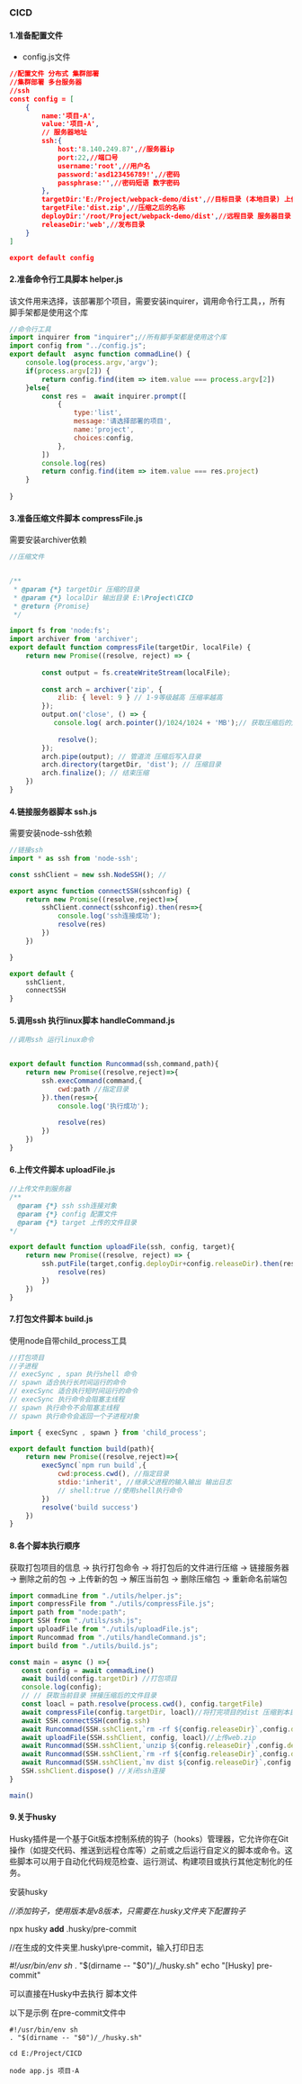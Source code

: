 ### CICD

#### 1.准备配置文件

- config.js文件

```json
//配置文件 分布式 集群部署
//集群部署 多台服务器
//ssh 
const config = [
    {
        name:'项目-A',
        value:'项目-A',
        // 服务器地址
        ssh:{
            host:'8.140.249.87',//服务器ip
            port:22,//端口号
            username:'root',//用户名
            password:'asd123456789!',//密码
            passphrase:'',//密码短语 数字密码
        },
        targetDir:'E:/Project/webpack-demo/dist',//目标目录 (本地目录) 上传的目录
        targetFile:'dist.zip',//压缩之后的名称
        deployDir:'/root/Project/webpack-demo/dist',//远程目录 服务器目录
        releaseDir:'web',//发布目录
    }
]

export default config
```

#### 2.准备命令行工具脚本 helper.js

该文件用来选择，该部署那个项目，需要安装inquirer，调用命令行工具，，所有脚手架都是使用这个库	

```js
//命令行工具
import inquirer from "inquirer";//所有脚手架都是使用这个库
import config from "../config.js";
export default  async function commadLine() {
    console.log(process.argv,'argv');
    if(process.argv[2]) {
        return config.find(item => item.value === process.argv[2])
    }else{
        const res =  await inquirer.prompt([
            {
                type:'list',
                message:'请选择部署的项目',
                name:'project',
                choices:config,
            },
        ])
        console.log(res)
        return config.find(item => item.value === res.project)
    }
    
}
```

#### 3.准备压缩文件脚本 compressFile.js

需要安装archiver依赖

```js
//压缩文件


/**
 * @param {*} targetDir 压缩的目录
 * @param {*} localDir 输出目录 E:\Project\CICD
 * @return {Promise}
 */

import fs from 'node:fs';
import archiver from 'archiver';
export default function compressFile(targetDir, localFile) {
    return new Promise((resolve, reject) => {
        
        const output = fs.createWriteStream(localFile);
        
        const arch = archiver('zip', {
            zlib: { level: 9 } // 1-9等级越高 压缩率越高
        });
        output.on('close', () => {
           console.log( arch.pointer()/1024/1024 + 'MB');// 获取压缩后的大小
           
            resolve();
        });
        arch.pipe(output); // 管道流 压缩后写入目录
        arch.directory(targetDir, 'dist'); // 压缩目录
        arch.finalize(); // 结束压缩
    })
}
```

#### 4.链接服务器脚本 ssh.js

需要安装node-ssh依赖

```js
//链接ssh
import * as ssh from 'node-ssh';

const sshClient = new ssh.NodeSSH(); //

export async function connectSSH(sshconfig) {  
    return new Promise((resolve,reject)=>{
        sshClient.connect(sshconfig).then(res=>{
            console.log('ssh连接成功');
            resolve(res)
        })
    })

}

export default {
    sshClient,
    connectSSH
}
```

#### 5.调用ssh 执行linux脚本 handleCommand.js

```js
//调用ssh 运行linux命令


export default function Runcommad(ssh,command,path){
    return new Promise((resolve,reject)=>{
        ssh.execCommand(command,{
            cwd:path //指定目录
        }).then(res=>{
            console.log('执行成功');
            
            resolve(res)
        })
    })
}
```

#### 6.上传文件脚本 uploadFile.js

```js
//上传文件到服务器
/** 
  @param {*} ssh ssh连接对象
  @param {*} config 配置文件
  @param {*} target 上传的文件目录
*/

export default function uploadFile(ssh, config, target){
    return new Promise((resolve, reject) => {
        ssh.putFile(target,config.deployDir+config.releaseDir).then(res=>{
            resolve(res)
        })
    })
}
```

#### 7.打包文件脚本 build.js

使用node自带child_process工具 

```js
//打包项目
//子进程
// execSync , span 执行shell 命令
// spawn 适合执行长时间运行的命令
// execSync 适合执行短时间运行的命令
// execSync 执行命令会阻塞主线程
// spawn 执行命令不会阻塞主线程
// spawn 执行命令会返回一个子进程对象

import { execSync , spawn } from 'child_process';

export default function build(path){
    return new Promise((resolve,reject)=>{
        execSync(`npm run build`,{
            cwd:process.cwd(), //指定目录
            stdio:'inherit', //继承父进程的输入输出 输出日志
            // shell:true //使用shell执行命令
        })
        resolve('build success')
    })
}
```

#### 8.各个脚本执行顺序

获取打包项目的信息 -> 执行打包命令 -> 将打包后的文件进行压缩 ->  链接服务器 -> 删除之前的包 -> 上传新的包 -> 解压当前包 -> 删除压缩包 -> 重新命名前端包

```js
import commadLine from "./utils/helper.js";
import compressFile from "./utils/compressFile.js";
import path from "node:path";
import SSH from "./utils/ssh.js";
import uploadFile from "./utils/uploadFile.js";
import Runcommad from "./utils/handleCommand.js";
import build from "./utils/build.js";

const main = async () =>{
   const config = await commadLine()
   await build(config.targetDir) //打包项目
   console.log(config);
   // // 获取当前目录 拼接压缩后的文件目录
   const loacl = path.resolve(process.cwd(), config.targetFile)
   await compressFile(config.targetDir, loacl)//将打完项目的dist 压缩到本目录下
   await SSH.connectSSH(config.ssh)
   await Runcommad(SSH.sshClient,`rm -rf ${config.releaseDir}`,config.deployDir) //删除之前的目录
   await uploadFile(SSH.sshClient, config, loacl)//上传web.zip
   await Runcommad(SSH.sshClient,`unzip ${config.releaseDir}`,config.deployDir)  //解压web.zip
   await Runcommad(SSH.sshClient,`rm -rf ${config.releaseDir}`,config.deployDir) //删除web 文件夹
   await Runcommad(SSH.sshClient,`mv dist ${config.releaseDir}`,config.deployDir) //重命名
   SSH.sshClient.dispose() //关闭ssh连接
}

main()
```

#### 9.关于husky

Husky插件是一个基于Git版本控制系统的钩子（hooks）管理器，它允许你在Git操作（如提交代码、推送到远程仓库等）之前或之后运行自定义的脚本或命令。这些脚本可以用于自动化代码规范检查、运行测试、构建项目或执行其他定制化的任务。

安装husky

*//添加钩子，使用版本是v8版本，只需要在.husky文件夹下配置钩子* 

npx husky **add** .husky/pre-commit

//在生成的文件夹里.husky\pre-commit，输入打印日志 

*#!/usr/bin/env sh* . "$(dirname -- "$0")/_/husky.sh" echo \"[Husky] pre-commit\"

可以直接在Husky中去执行 脚本文件

以下是示例 在pre-commit文件中

```
#!/usr/bin/env sh
. "$(dirname -- "$0")/_/husky.sh"

cd E:/Project/CICD

node app.js 项目-A
```


